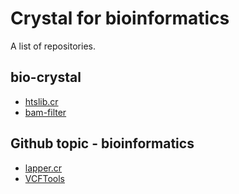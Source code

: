 # Crystal for bioinformatics

A list of repositories.

## bio-crystal

* [htslib.cr](https://github.com/bio-crystal/htslib.cr)
* [bam-filter](https://github.com/bio-crystal/bam-filter)

## Github topic - bioinformatics

* [lapper.cr](https://github.com/sstadick/lapper.cr)
* [VCFTools](https://github.com/diploidgenomics/vcftools)
